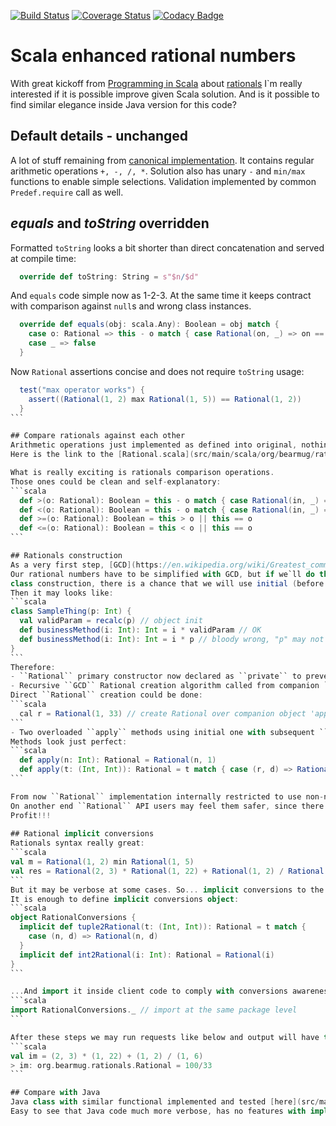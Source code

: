 [![Build Status](https://travis-ci.org/bearmug/functional-sandbox.svg?branch=master)](https://travis-ci.org/bearmug/functional-sandbox) [![Coverage Status](https://coveralls.io/repos/github/bearmug/functional-sandbox/badge.svg?branch=5-rationals-problem---describe-and-re-use)](https://coveralls.io/github/bearmug/functional-sandbox?branch=5-rationals-problem---describe-and-re-use) [![Codacy Badge](https://api.codacy.com/project/badge/Grade/b0b71d6e74b14b58baffafce3ef1d550)](https://www.codacy.com/app/pavel-fadeev/functional-sandbox?utm_source=github.com&amp;utm_medium=referral&amp;utm_content=bearmug/functional-sandbox&amp;utm_campaign=Badge_Grade)
 
# Scala enhanced rational numbers
With great kickoff from [Programming in Scala](https://www.amazon.com/Programming-Scala-Updated-2-12/dp/0981531687) about [rationals](http://booksites.artima.com/programming_in_scala/examples/html/ch06.html)
I`m really interested if it is possible improve given Scala solution. And 
is it possible to find similar elegance inside Java version for this code?

## Default details - unchanged
A lot of stuff remaining from [canonical implementation](http://booksites.artima.com/programming_in_scala/examples/html/ch06.html). 
It contains regular arithmetic operations ``+, -, /, *``. 
Solution also has unary ``-`` and ``min/max`` functions to enable simple selections. 
Validation implemented by common ``Predef.require`` call as well.

## *equals* and *toString* overridden
Formatted ``toString`` looks a bit shorter than direct concatenation and served at compile time:
```scala
  override def toString: String = s"$n/$d"
```

And ``equals`` code simple now as 1-2-3. 
At the same time it keeps contract with comparison against ``null``s and wrong class instances. 
```scala
  override def equals(obj: scala.Any): Boolean = obj match {
    case o: Rational => this - o match { case Rational(on, _) => on == 0 }
    case _ => false
  }
```
Now ``Rational`` assertions concise and does not require ``toString`` usage:
````scala
  test("max operator works") {
    assert((Rational(1, 2) max Rational(1, 5)) == Rational(1, 2))
  }
```

## Compare rationals against each other
Arithmetic operations just implemented as defined into original, nothing interesting there. 
Here is the link to the [Rational.scala](src/main/scala/org/bearmug/rationals/Rational.scala) source to review. 

What is really exciting is rationals comparison operations. 
Those ones could be clean and self-explanatory:
```scala
  def >(o: Rational): Boolean = this - o match { case Rational(in, _) => in > 0 }
  def <(o: Rational): Boolean = this - o match { case Rational(in, _) => in < 0 }
  def >=(o: Rational): Boolean = this > o || this == o
  def <=(o: Rational): Boolean = this < o || this == o
```

## Rationals construction
As a very first step, [GCD](https://en.wikipedia.org/wiki/Greatest_common_divisor) moved to companion object. 
Our rational numbers have to be simplified with GCD, but if we`ll do this inside ``Rational`` 
class construction, there is a chance that we will use initial (before ``GCD`` ) values for subsequent calculations. 
Then it may looks like:
```scala
class SampleThing(p: Int) {
  val validParam = recalc(p) // object init
  def businessMethod(i: Int): Int = i * validParam // OK
  def businessMethod(i: Int): Int = i * p // bloody wrong, "p" may not be used
}
```
Therefore:
- ``Rational`` primary constructor now declared as ``private`` to prevent non-simplified rationals creation from clients code.
- Recursive ``GCD`` Rational creation algorithm called from companion ``apply`` method. 
Direct ``Rational`` creation could be done:
```scala
  cal r = Rational(1, 33) // create Rational over companion object 'apply' calll
```
- Two overloaded ``apply`` methods using initial one with subsequent ``GCD`` call. 
Methods look just perfect:
```scala
  def apply(n: Int): Rational = Rational(n, 1)
  def apply(t: (Int, Int)): Rational = t match { case (r, d) => Rational(r, d) }
```

From now ``Rational`` implementation internally restricted to use non-normalized values for ``number/denominator`` pair.
On another end ``Rational`` API users may feel them safer, since there are less chances to hit wrong call.
Profit!!!
 
## Rational implicit conversions
Rationals syntax really great:
```scala
val m = Rational(1, 2) min Rational(1, 5)
val res = Rational(2, 3) * Rational(1, 22) + Rational(1, 2) / Rational(1, 6)   
```
But it may be verbose at some cases. So... implicit conversions to the rescue!
It is enough to define implicit conversions object:
```scala
object RationalConversions {
  implicit def tuple2Rational(t: (Int, Int)): Rational = t match {
    case (n, d) => Rational(n, d)
  }
  implicit def int2Rational(i: Int): Rational = Rational(i)
}
```

...And import it inside client code to comply with conversions awareness rule:
```scala
import RationalConversions._ // import at the same package level
```

After these steps we may run requests like below and output will have type ``Rational`` number:
```scala
val im = (2, 3) * (1, 22) + (1, 2) / (1, 6)
> im: org.bearmug.rationals.Rational = 100/33
```

## Compare with Java
Java class with similar functional implemented and tested [here](src/main/java/org/bearmug/rationals/RationalJ.java)
Easy to see that Java code much more verbose, has no features with implicit conversions and operators overloading. 
